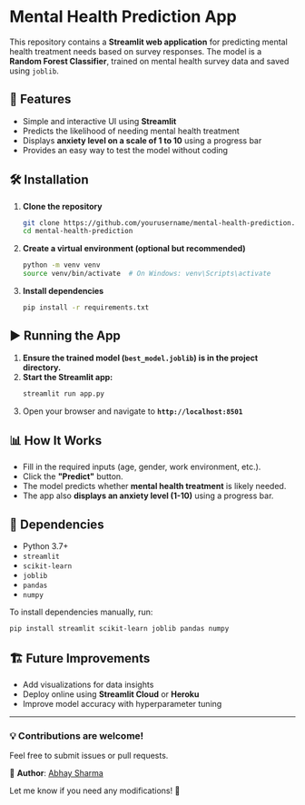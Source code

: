 # Mental Health Prediction App  

This repository contains a **Streamlit web application** for predicting mental health treatment needs based on survey responses. The model is a **Random Forest Classifier**, trained on mental health survey data and saved using `joblib`.  

## 🚀 Features  

- Simple and interactive UI using **Streamlit**  
- Predicts the likelihood of needing mental health treatment  
- Displays **anxiety level on a scale of 1 to 10** using a progress bar  
- Provides an easy way to test the model without coding  

## 🛠 Installation  

1. **Clone the repository**  
   ```bash
   git clone https://github.com/yourusername/mental-health-prediction.git
   cd mental-health-prediction
   ```

2. **Create a virtual environment (optional but recommended)**  
   ```bash
   python -m venv venv
   source venv/bin/activate  # On Windows: venv\Scripts\activate
   ```

3. **Install dependencies**  
   ```bash
   pip install -r requirements.txt
   ```

## ▶️ Running the App  

1. **Ensure the trained model (`best_model.joblib`) is in the project directory.**  
2. **Start the Streamlit app:**  
   ```bash
   streamlit run app.py
   ```  
3. Open your browser and navigate to **`http://localhost:8501`**  

## 📊 How It Works  

- Fill in the required inputs (age, gender, work environment, etc.).  
- Click the **"Predict"** button.  
- The model predicts whether **mental health treatment** is likely needed.  
- The app also **displays an anxiety level (1-10)** using a progress bar.  

## 📌 Dependencies  

- Python 3.7+  
- `streamlit`  
- `scikit-learn`  
- `joblib`  
- `pandas`  
- `numpy`  

To install dependencies manually, run:  
```bash
pip install streamlit scikit-learn joblib pandas numpy
```

## 🏗 Future Improvements  

- Add visualizations for data insights  
- Deploy online using **Streamlit Cloud** or **Heroku**  
- Improve model accuracy with hyperparameter tuning  

---

### 💡 **Contributions are welcome!**  
Feel free to submit issues or pull requests.  

🔗 **Author**: [Abhay Sharma](https://github.com/abhaystar2004)  

Let me know if you need any modifications! 🚀
